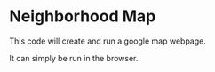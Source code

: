 # Neighborhood Map

This code will create and run a google map webpage.

It can simply be run in the browser.